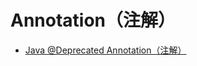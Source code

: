 # Annotation（注解）
* [Java @Deprecated Annotation（注解）](https://www.ossez.com/t/java-deprecated-annotation/13676)


